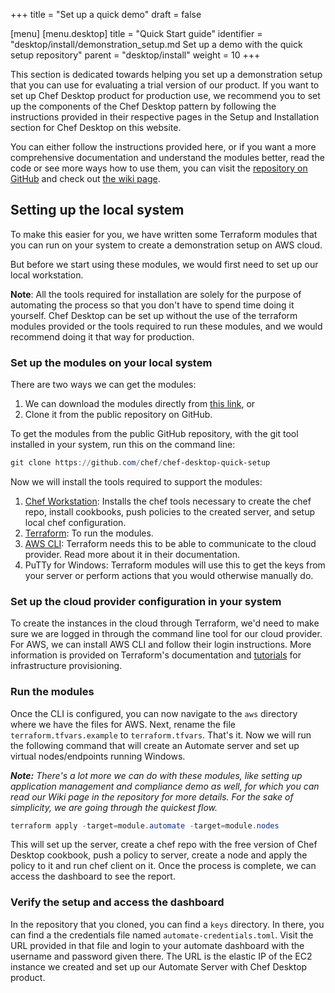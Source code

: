 +++
title = "Set up a quick demo"
draft = false

[menu]
  [menu.desktop]
    title = "Quick Start guide"
    identifier = "desktop/install/demonstration_setup.md Set up a demo with the quick setup repository"
    parent = "desktop/install"
    weight = 10
+++

This section is dedicated towards helping you set up a demonstration setup that you can use for evaluating a trial version of our product. If you want to set up Chef Desktop product for production use, we recommend you to set up the components of the Chef Desktop pattern by following the instructions provided in their respective pages in the Setup and Installation section for Chef Desktop on this website.

You can either follow the instructions provided here, or if you want a more comprehensive documentation and understand the modules better, read the code or see more ways how to use them, you can visit the [repository on GitHub](https://github.com/chef/chef-desktop-quick-setup) and check out [the wiki page](https://github.com/chef/chef-desktop-quick-setup/wiki).

## Setting up the local system

To make this easier for you, we have written some Terraform modules that you can run on your system to create a demonstration setup on AWS cloud.

But before we start using these modules, we would first need to set up our local workstation.

**Note**: All the tools required for installation are solely for the purpose of automating the process so that you don't have to spend time doing it yourself. Chef Desktop can be set up without the use of the terraform modules provided or the tools required to run these modules, and we would recommend doing it that way for production.

### Set up the modules on your local system

There are two ways we can get the modules:

1. We can download the modules directly from [this link](https://github.com/chef/chef-desktop-quick-setup/archive/refs/heads/main.zip), or
1. Clone it from the public repository on GitHub.

To get the modules from the public GitHub repository, with the git tool installed in your system, run this on the command line:

```powershell
git clone https://github.com/chef/chef-desktop-quick-setup
```

Now we will install the tools required to support the modules:

1. [Chef Workstation](https://www.chef.io/downloads/tools/workstation): Installs the chef tools necessary to create the chef repo, install cookbooks, push policies to the created server, and setup local chef configuration.
1. [Terraform](https://learn.hashicorp.com/tutorials/terraform/install-cli): To run the modules.
1. [AWS CLI](https://docs.aws.amazon.com/cli/latest/userguide/install-cliv2.html): Terraform needs this to be able to communicate to the cloud provider. Read more about it in their documentation.
1. PuTTy for Windows: Terraform modules will use this to get the keys from your server or perform actions that you would otherwise manually do.

### Set up the cloud provider configuration in your system

To create the instances in the cloud through Terraform, we'd need to make sure we are logged in through the command line tool for our cloud provider. For AWS, we can install AWS CLI and follow their login instructions. More information is provided on Terraform's documentation and [tutorials](https://learn.hashicorp.com/terraform) for infrastructure provisioning.

### Run the modules

Once the CLI is configured, you can now navigate to the `aws` directory where we have the files for AWS. Next, rename the file `terraform.tfvars.example` to `terraform.tfvars`. That's it. Now we will run the following command that will create an Automate server and set up virtual nodes/endpoints running Windows.

_**Note:** There's a lot more we can do with these modules, like setting up application management and compliance demo as well, for which you can read our Wiki page in the repository for more details. For the sake of simplicity, we are going through the quickest flow._

```powershell
terraform apply -target=module.automate -target=module.nodes
```

This will set up the server, create a chef repo with the free version of Chef Desktop cookbook, push a policy to server, create a node and apply the policy to it and run chef client on it. Once the process is complete, we can access the dashboard to see the report.

### Verify the setup and access the dashboard

In the repository that you cloned, you can find a `keys` directory. In there, you can find a the credentials file named `automate-credentials.toml`. Visit the URL provided in that file and login to your automate dashboard with the username and password given there. The URL is the elastic IP of the EC2 instance we created and set up our Automate Server with Chef Desktop product.
